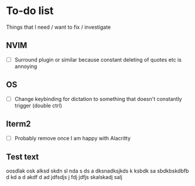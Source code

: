 # To-do list

Things that I need / want to fix / investigate

## NVIM

- [ ] Surround plugin or similar because constant deleting of quotes etc is annoying

## OS

- [ ] Change keybinding for dictation to something that doesn't constantly trigger (double ctrl)

## Iterm2

- [ ] Probably remove once I am happy with Alacritty

## Test text

oosdlak osk alksd skdn sl nda s ds a dksnadksjkds k ksbdk sa sbdkbskdbfb d kd a d akdf d ad jdfsdjs j fdj jdfjs skalskadj salj
